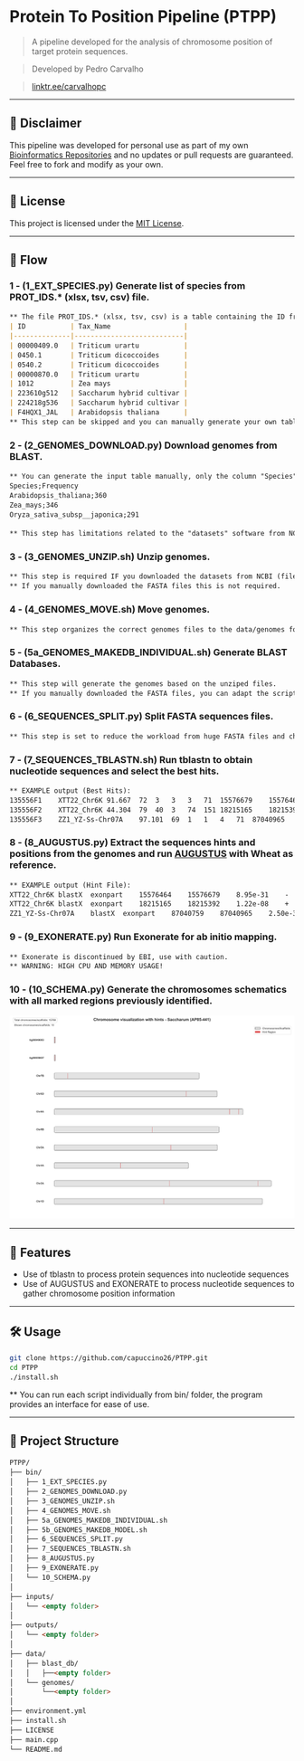 # Protein To Position Pipeline (PTPP)

> A pipeline developed for the analysis of chromosome position of target protein sequences.

> Developed by Pedro Carvalho

> [linktr.ee/carvalhopc](https://linktr.ee/carvalhopc)

---

## 🤝 Disclaimer

This pipeline was developed for personal use as part of my own [Bioinformatics Repositories](https://github.com/capuccino26?tab=repositories) and no updates or pull requests are guaranteed.
Feel free to fork and modify as your own.

---

## 📄 License

This project is licensed under the [MIT License](LICENSE).

---
## 📘 Flow
### 1 - (1_EXT_SPECIES.py) Generate list of species from PROT_IDS.* (xlsx, tsv, csv) file.
```markdown
** The file PROT_IDS.* (xlsx, tsv, csv) is a table containing the ID from the FASTA file and the species:
| ID           | Tax_Name                  |
|--------------|---------------------------|
| 00000409.0   | Triticum urartu           |
| 0450.1       | Triticum dicoccoides      |
| 0540.2       | Triticum dicoccoides      |
| 00000870.0   | Triticum urartu           |
| 1012         | Zea mays                  |
| 223610g512   | Saccharum hybrid cultivar |
| 224218g536   | Saccharum hybrid cultivar |
| F4HQX1_JAL   | Arabidopsis thaliana      |
** This step can be skipped and you can manually generate your own table for step 2.
```
### 2 - (2_GENOMES_DOWNLOAD.py) Download genomes from BLAST.
```markdown
** You can generate the input table manually, only the column "Species" is required with all the species/genus you will use for further steps:
Species;Frequency
Arabidopsis_thaliana;360
Zea_mays;346
Oryza_sativa_subsp__japonica;291

** This step has limitations related to the "datasets" software from NCBI, it is recomended to manually download the genomes files (If you get errors the files will be corrupted). this script can, however, help with bulk experiments.
```

### 3 - (3_GENOMES_UNZIP.sh) Unzip genomes.
```markdown
** This step is required IF you downloaded the datasets from NCBI (files ncbi_dataset.zip).
** If you manually downloaded the FASTA files this is not required.
```

### 4 - (4_GENOMES_MOVE.sh) Move genomes.
```markdown
** This step organizes the correct genomes files to the data/genomes folder
```

### 5 - (5a_GENOMES_MAKEDB_INDIVIDUAL.sh) Generate BLAST Databases.
```markdown
** This step will generate the genomes based on the unziped files.
** If you manually downloaded the FASTA files, you can adapt the script (5b_GENOMES_MAKEDB_MODEL.sh) to merge the files and make the DB.
```

### 6 - (6_SEQUENCES_SPLIT.py) Split FASTA sequences files.
```markdown
** This step is set to reduce the workload from huge FASTA files and chunk analysis, you can split your input sequences by their species or by their genus.
```

### 7 - (7_SEQUENCES_TBLASTN.sh) Run tblastn to obtain nucleotide sequences and select the best hits.
```markdown
** EXAMPLE output (Best Hits):
135556F1	XTT22_Chr6K	91.667	72	3	3	3	71	15576679	15576464	8.95e-31	127
135556F2	XTT22_Chr6K	44.304	79	40	3	74	151	18215165	18215392	1.22e-08	63.9
135556F3	ZZ1_YZ-Ss-Chr07A	97.101	69	1	1	4	71	87040965	87040759	2.50e-31	129
```

### 8 - (8_AUGUSTUS.py) Extract the sequences hints and positions from the genomes and run [AUGUSTUS](https://github.com/Gaius-Augustus/Augustus) with Wheat as reference.
```markdown
** EXAMPLE output (Hint File):
XTT22_Chr6K	blastX	exonpart	15576464	15576679	8.95e-31	-	.	grp=135556F1;pri=4;src=M
XTT22_Chr6K	blastX	exonpart	18215165	18215392	1.22e-08	+	.	grp=135556F2;pri=4;src=M
ZZ1_YZ-Ss-Chr07A	blastX	exonpart	87040759	87040965	2.50e-31	-	.	grp=135556F3;pri=4;src=M
```

### 9 - (9_EXONERATE.py) Run Exonerate for ab initio mapping.
```markdown
** Exonerate is discontinued by EBI, use with caution.
** WARNING: HIGH CPU AND MEMORY USAGE!
```

### 10 - (10_SCHEMA.py) Generate the chromosomes schematics with all marked regions previously identified.
![Example of chromosome schematic](10_EXAMPLE.png)

---

## 🚀 Features

- Use of tblastn to process protein sequences into nucleotide sequences
- Use of AUGUSTUS and EXONERATE to process nucleotide sequences to gather chromosome position information

---

## 🛠️ Usage

```bash
git clone https://github.com/capuccino26/PTPP.git
cd PTPP
./install.sh
```

** You can run each script individually from bin/ folder, the program provides an interface for ease of use.

---

## 📂 Project Structure
```markdown
PTPP/
├── bin/
│   ├── 1_EXT_SPECIES.py
│   ├── 2_GENOMES_DOWNLOAD.py
│   ├── 3_GENOMES_UNZIP.sh
│   ├── 4_GENOMES_MOVE.sh
│   ├── 5a_GENOMES_MAKEDB_INDIVIDUAL.sh
│   ├── 5b_GENOMES_MAKEDB_MODEL.sh
│   ├── 6_SEQUENCES_SPLIT.py
│   ├── 7_SEQUENCES_TBLASTN.sh
│   ├── 8_AUGUSTUS.py
│   ├── 9_EXONERATE.py
│   └── 10_SCHEMA.py
│
├── inputs/
│   └── <empty folder>
│
├── outputs/
│   └── <empty folder>
│
├── data/
│   ├── blast_db/
│   │   ├──<empty folder>
│   └── genomes/
│       └──<empty folder>
│
├── environment.yml
├── install.sh
├── LICENSE
├── main.cpp
└── README.md
```
